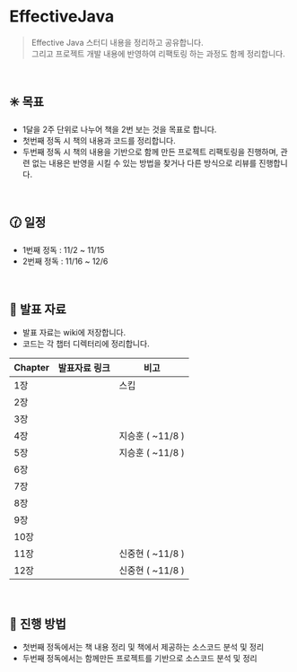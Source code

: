 # EffectiveJava
> Effective Java 스터디 내용을 정리하고 공유합니다.  
> 그리고 프로젝트 개발 내용에 반영하여 리팩토링 하는 과정도 함께 정리합니다.  


<br/>

## :eight_spoked_asterisk:  목표
- 1달을 2주 단위로 나누어 책을 2번 보는 것을 목표로 합니다.
- 첫번째 정독 시 책의 내용과 코드를 정리합니다.
- 두번째 정독 시 책의 내용을 기반으로 함께 만든 프로젝트 리팩토링을 진행하며, 관련 없는 내용은 반영을 시킬 수 있는 방법을 찾거나 다른 방식으로 리뷰를 진행합니다.

<br/>


## :clock130: 일정
- 1번째 정독 : 11/2 ~ 11/15
- 2번째 정독 : 11/16 ~ 12/6


<br/>

## :link: 발표 자료
- 발표 자료는 wiki에 저장합니다.
- 코드는 각 챕터 디렉터리에 정리합니다.

| Chapter | 발표자료 링크 | 비고 |
| ----- | ----- | ----- |
| 1장 | | 스킵 |
| 2장 | |  |
| 3장 | |  |
| 4장 | | 지승훈 ( ~11/8 ) |
| 5장 | | 지승훈 ( ~11/8 ) |
| 6장 | |  |
| 7장 | |  |
| 8장 | |  |
| 9장 | |  |
| 10장 | |  |
| 11장 | | 신중현 ( ~11/8 ) |
| 12장 | | 신중현 ( ~11/8 ) |



<br/>

## :beginner: 진행 방법
- 첫번째 정독에서는 책 내용 정리 및 책에서 제공하는 소스코드 분석 및 정리
- 두번째 정독에서는 함께만든 프로젝트를 기반으로 소스코드 분석 및 정리
